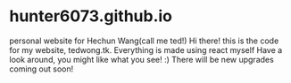 # hunter6073.github.io
personal website for Hechun Wang(call me ted!)
Hi there! this is the code for my website, tedwong.tk. Everything is made using react myself
Have a look around, you might like what you see! :)
There will be new upgrades coming out soon!
